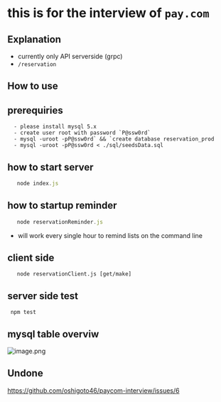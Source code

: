 # this is for the interview of `pay.com`

## Explanation
  - currently only API serverside (grpc) 
  - `/reservation`

## How to use

  ## prerequiries

      - please install mysql 5.x
      - create user root with password `P@ssw0rd`
      - mysql -uroot -pP@ssw0rd` && `create database reservation_prod
      - mysql -uroot -pP@ssw0rd < ./sql/seedsData.sql

  ## how to  start server
   ```node.js
      node index.js
   ```
  
  ## how to startup reminder
   ```node.js
      node reservationReminder.js
   ```
   - will work every single hour to remind lists on the command line 
  ## client side
   
       node reservationClient.js [get/make]
  
 ## server side test 
   
     npm test 
    
 ## mysql table overviw

![image.png](https://qiita-image-store.s3.ap-northeast-1.amazonaws.com/0/1364181/9d4c4808-c960-6c49-6c2e-7d00a16bbad4.png)


## Undone
 https://github.com/oshigoto46/paycom-interview/issues/6



